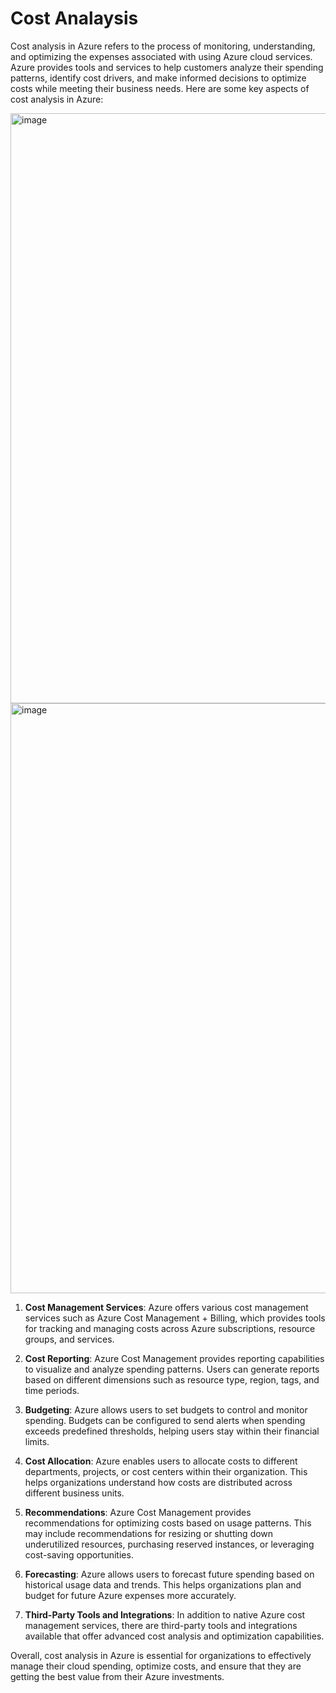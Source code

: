 # Cost Analaysis
Cost analysis in Azure refers to the process of monitoring, understanding, and optimizing the expenses associated with using Azure cloud services. Azure provides tools and services to help customers analyze their spending patterns, identify cost drivers, and make informed decisions to optimize costs while meeting their business needs. Here are some key aspects of cost analysis in Azure:

<img width="944" alt="image" src="https://github.com/kmitsolution/Azure/assets/84008107/8d88e71b-0a72-4b4e-ad48-dab82e6ebc68">

<img width="944" alt="image" src="https://github.com/kmitsolution/Azure/assets/84008107/58d4c5b7-f129-4245-9913-9516aca8bbf6">


1. **Cost Management Services**: Azure offers various cost management services such as Azure Cost Management + Billing, which provides tools for tracking and managing costs across Azure subscriptions, resource groups, and services.

2. **Cost Reporting**: Azure Cost Management provides reporting capabilities to visualize and analyze spending patterns. Users can generate reports based on different dimensions such as resource type, region, tags, and time periods.

3. **Budgeting**: Azure allows users to set budgets to control and monitor spending. Budgets can be configured to send alerts when spending exceeds predefined thresholds, helping users stay within their financial limits.

4. **Cost Allocation**: Azure enables users to allocate costs to different departments, projects, or cost centers within their organization. This helps organizations understand how costs are distributed across different business units.

5. **Recommendations**: Azure Cost Management provides recommendations for optimizing costs based on usage patterns. This may include recommendations for resizing or shutting down underutilized resources, purchasing reserved instances, or leveraging cost-saving opportunities.

6. **Forecasting**: Azure allows users to forecast future spending based on historical usage data and trends. This helps organizations plan and budget for future Azure expenses more accurately.

7. **Third-Party Tools and Integrations**: In addition to native Azure cost management services, there are third-party tools and integrations available that offer advanced cost analysis and optimization capabilities.

Overall, cost analysis in Azure is essential for organizations to effectively manage their cloud spending, optimize costs, and ensure that they are getting the best value from their Azure investments.
